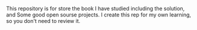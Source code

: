 This repository is for store the book I have studied including the solution, and Some good open sourse projects.
I create this rep for my own learning, so you don't need to review it.
